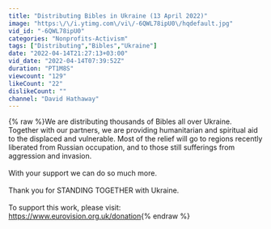 ```yaml
---
title: "Distributing Bibles in Ukraine (13 April 2022)"
image: "https:\/\/i.ytimg.com\/vi\/-6QWL78ipU0\/hqdefault.jpg"
vid_id: "-6QWL78ipU0"
categories: "Nonprofits-Activism"
tags: ["Distributing","Bibles","Ukraine"]
date: "2022-04-14T21:27:13+03:00"
vid_date: "2022-04-14T07:39:52Z"
duration: "PT1M8S"
viewcount: "129"
likeCount: "22"
dislikeCount: ""
channel: "David Hathaway"
---
```

{% raw %}We are distributing thousands of Bibles all over Ukraine. Together with our partners, we are providing humanitarian and spiritual aid to the displaced and vulnerable. Most of the relief will go to regions recently liberated from Russian occupation, and to those still sufferings from aggression and invasion. <br /><br />With your support we can do so much more.<br /><br />Thank you for STANDING TOGETHER with Ukraine. <br /><br />To support this work, please visit: <a rel="nofollow" target="blank" href="https://www.eurovision.org.uk/donation">https://www.eurovision.org.uk/donation</a>{% endraw %}
